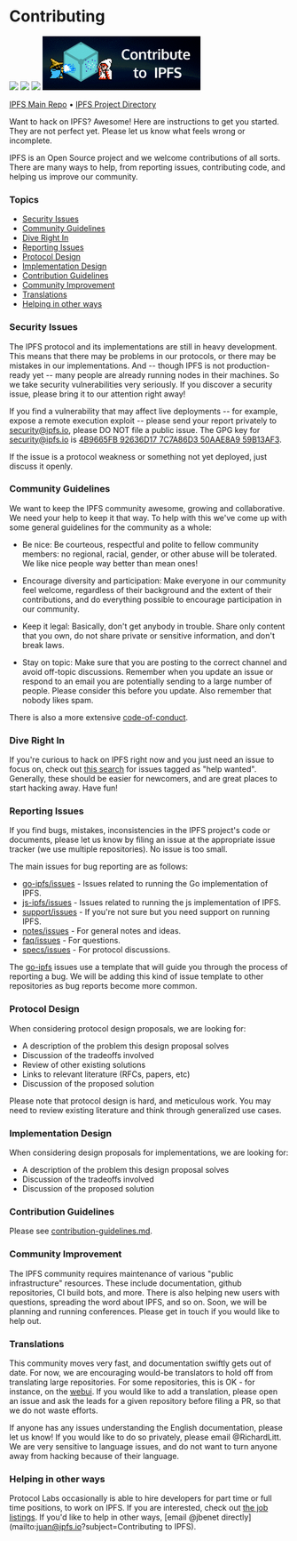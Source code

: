 # Contributing
[![](https://img.shields.io/badge/made%20by-Protocol%20Labs-blue.svg?style=flat-square)](http://ipn.io)
[![](https://img.shields.io/badge/project-IPFS-blue.svg?style=flat-square)](http://ipfs.io/)
[![](https://img.shields.io/badge/freenode-%23ipfs-blue.svg?style=flat-square)](http://webchat.freenode.net/?channels=%23ipfs)
![](https://github.com/jbenet/contribute-ipfs-gif/raw/master/img/contribute.gif)

[IPFS Main Repo](https://github.com/ipfs/ipfs#ipfs---the-permanent-web) • [IPFS Project Directory](https://github.com/ipfs/ipfs#project-directory)

Want to hack on IPFS? Awesome! Here are instructions to get you started.
They are not perfect yet. Please let us know what feels wrong or incomplete.

IPFS is an Open Source project and we welcome contributions of all sorts.
There are many ways to help, from reporting issues, contributing code, and
helping us improve our community.

### Topics

- [Security Issues](#security-issues)
- [Community Guidelines](#community-guidelines)
- [Dive Right In](#dive-right-in)
- [Reporting Issues](#reporting-issues)
- [Protocol Design](#protocol-design)
- [Implementation Design](#implementation-design)
- [Contribution Guidelines](#contribution-guidelines)
- [Community Improvement](#community-improvement)
- [Translations](#translations)
- [Helping in other ways](#helping-in-other-ways)

### Security Issues

The IPFS protocol and its implementations are still in heavy development. This means that there may be problems in our protocols, or there may be mistakes in our implementations. And -- though IPFS is not production-ready yet -- many people are already running nodes in their machines. So we take security vulnerabilities very seriously. If you discover a security issue, please bring it to our attention right away!

If you find a vulnerability that may affect live deployments -- for example, expose a remote execution exploit -- please send your report privately to security@ipfs.io, please DO NOT file a public issue. The GPG key for security@ipfs.io is [4B9665FB 92636D17 7C7A86D3 50AAE8A9 59B13AF3](https://pgp.mit.edu/pks/lookup?op=get&search=0x50AAE8A959B13AF3).

If the issue is a protocol weakness or something not yet deployed, just discuss it openly.

### Community Guidelines

We want to keep the IPFS community awesome, growing and collaborative. We need your help to keep it that way. To help with this we've come up with some general guidelines for the community as a whole:

- Be nice: Be courteous, respectful and polite to fellow community members: no regional, racial, gender, or other abuse will be tolerated. We like nice people way better than mean ones!

- Encourage diversity and participation: Make everyone in our community feel welcome, regardless of their background and the extent of their contributions, and do everything possible to encourage participation in our community.

- Keep it legal: Basically, don't get anybody in trouble. Share only content that you own, do not share private or sensitive information, and don't break laws.

- Stay on topic: Make sure that you are posting to the correct channel and avoid off-topic discussions. Remember when you update an issue or respond to an email you are potentially sending to a large number of people. Please consider this before you update. Also remember that nobody likes spam.

There is also a more extensive [code-of-conduct](code-of-conduct.md).

### Dive Right In

If you're curious to hack on IPFS right now and you just need an issue to focus on, check out [this search](https://github.com/search?utf8=%E2%9C%93&q=label%3A%22difficulty%3Aeasy%22+label%3A%22help+wanted%22+user%3AIPFS+is%3Aopen+&type=Issues) for issues tagged as "help wanted". Generally, these should be easier for newcomers, and are great places to start hacking away. Have fun!

### Reporting Issues

If you find bugs, mistakes, inconsistencies in the IPFS project's code or
documents, please let us know by filing an issue at the appropriate issue
tracker (we use multiple repositories). No issue is too small.

The main issues for bug reporting are as follows:
- [go-ipfs/issues](https://github.com/ipfs/go-ipfs/issues) - Issues related to running the Go implementation of IPFS.
- [js-ipfs/issues](https://github.com/ipfs/js-ipfs/issues) - Issues related to running the js implementation of IPFS.
- [support/issues](https://github.com/ipfs/support/issues) - If you're not sure but you need support on running IPFS.
- [notes/issues](https://github.com/ipfs/notes/issues) - For general notes and ideas.
- [faq/issues](https://github.com/ipfs/faq/issues) - For questions.
- [specs/issues](https://github.com/ipfs/specs/issues) - For protocol discussions.

The [go-ipfs](https://github.com/ipfs/go-ipfs) issues use a template that will guide you through the process of reporting a bug. We will be adding this kind of issue template to other repositories as bug reports become more common.

### Protocol Design

When considering protocol design proposals, we are looking for:

- A description of the problem this design proposal solves
- Discussion of the tradeoffs involved
- Review of other existing solutions
- Links to relevant literature (RFCs, papers, etc)
- Discussion of the proposed solution

Please note that protocol design is hard, and meticulous work. You may need to review existing literature and think through generalized use cases.

### Implementation Design

When considering design proposals for implementations, we are looking for:

- A description of the problem this design proposal solves
- Discussion of the tradeoffs involved
- Discussion of the proposed solution

### Contribution Guidelines

Please see [contribution-guidelines.md](contribution-guidelines.md).

### Community Improvement

The IPFS community requires maintenance of various "public infrastructure" resources. These include documentation, github repositories, CI build bots, and more. There is also helping new users with questions, spreading the word about IPFS, and so on. Soon, we will be planning and running conferences. Please get in touch if you would like to help out.

### Translations

This community moves very fast, and documentation swiftly gets out of date. For now, we are encouraging would-be translators to hold off from translating large repositories. For some repositories, this is OK  - for instance, on the [webui](https://github.com/ipfs/webui). If you would like to add a translation, please open an issue and ask the leads for a given repository before filing a PR, so that we do not waste efforts.

If anyone has any issues understanding the English documentation, please let us know! If you would like to do so privately, please email @RichardLitt. We are very sensitive to language issues, and do not want to turn anyone away from hacking because of their language.

### Helping in other ways

Protocol Labs occasionally is able to hire developers for part time or full time positions, to work on IPFS. If you are interested, check out [the job listings](http://ipn.io/join/#pm). If you'd like to help in other ways, [email @jbenet directly](mailto:juan@ipfs.io?subject=Contributing to IPFS).
